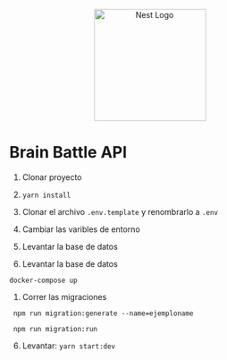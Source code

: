 <p align="center">
  <a href="http://nestjs.com/" target="blank"><img src="https://nestjs.com/img/logo-small.svg" width="200" alt="Nest Logo" /></a>
</p>

# Brain Battle API

1. Clonar proyecto
2. ``` yarn install ```
3. Clonar el archivo ``` .env.template ``` y renombrarlo a ``` .env ```
4. Cambiar las varibles de entorno
5. Levantar la base de datos

1. Levantar la base de datos
```
docker-compose up
```

1. Correr las migraciones 
```
 npm run migration:generate --name=ejemploname
```

```
 npm run migration:run
```

6. Levantar: ``` yarn start:dev ```


